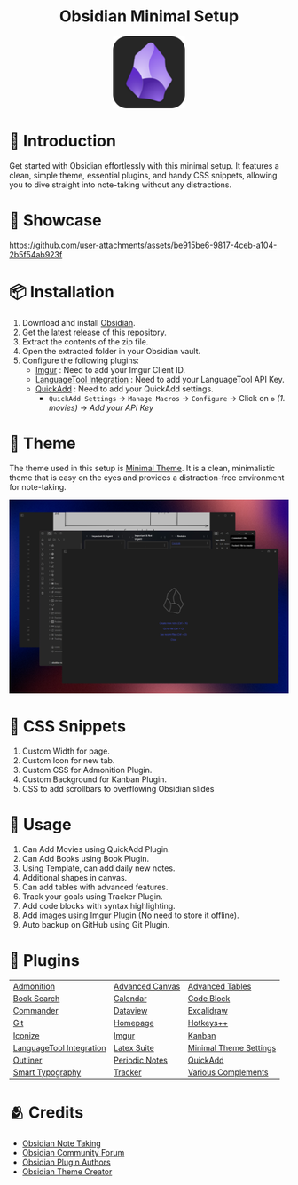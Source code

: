 <h1 align="center">Obsidian Minimal Setup</h1>

<p align="center">
<img src="https://raw.githubusercontent.com/DhananjayPorwal/obsidian-minimal-setup/main/Images/obsidian-icon.png" height="130" width="130"/>
</p>

# 👋 Introduction

Get started with Obsidian effortlessly with this minimal setup. It features a clean, simple theme, essential plugins, and handy CSS snippets, allowing you to dive straight into note-taking without any distractions.

# 🌆 Showcase

https://github.com/user-attachments/assets/be915be6-9817-4ceb-a104-2b5f54ab923f

# 📦 Installation

1. Download and install [Obsidian](https://obsidian.md/).
2. Get the latest release of this repository.
3. Extract the contents of the zip file.
4. Open the extracted folder in your Obsidian vault.
5. Configure the following plugins:
   - [Imgur](obsidian://show-plugin?id=obsidian-imgur-plugin) : Need to add your Imgur Client ID.
   - [LanguageTool Integration](obsidian://show-plugin?id=obsidian-languagetool-plugin) : Need to add your LanguageTool API Key.
   - [QuickAdd](obsidian://show-plugin?id=quickadd) : Need to add your QuickAdd settings.
     - `QuickAdd Settings` -> `Manage Macros` -> `Configure` -> Click on `⚙️` _(1. movies)_ -> _Add your API Key_

# 🎨 Theme

The theme used in this setup is [Minimal Theme](https://minimal.guide). It is a clean, minimalistic theme that is easy on the eyes and provides a distraction-free environment for note-taking.

![Minimal Theme](Images/obsidian-minimal-theme-showcase.png)

# 🎨 CSS Snippets

1. Custom Width for page.
2. Custom Icon for new tab.
3. Custom CSS for Admonition Plugin.
4. Custom Background for Kanban Plugin.
5. CSS to add scrollbars to overflowing Obsidian slides

# 📝 Usage

1. Can Add Movies using QuickAdd Plugin.
2. Can Add Books using Book Plugin.
3. Using Template, can add daily new notes.
4. Additional shapes in canvas.
5. Can add tables with advanced features.
6. Track your goals using Tracker Plugin.
7. Add code blocks with syntax highlighting.
8. Add images using Imgur Plugin (No need to store it offline).
9. Auto backup on GitHub using Git Plugin.

# 🧩 Plugins

<table>
  <thead>
    <tr>
    </tr>
  </thead>
  <tbody>
    <tr>
      <td><a href="obsidian://show-plugin?id=obsidian-admonition">Admonition</a></td>
      <td><a href="obsidian://show-plugin?id=advanced-canvas">Advanced Canvas</a></td>
      <td><a href="obsidian://show-plugin?id=table-editor-obsidian">Advanced Tables</a></td>
    </tr>
    <tr>
      <td><a href="obsidian://show-plugin?id=obsidian-book-search-plugin">Book Search</a></td>
      <td><a href="obsidian://show-plugin?id=calendar">Calendar</a></td>
      <td><a href="obsidian://show-plugin?id=code-block-plugin">Code Block</a></td>
    </tr>
    <tr>
      <td><a href="obsidian://show-plugin?id=cmdr">Commander</a></td>
      <td><a href="obsidian://show-plugin?id=dataview">Dataview</a></td>
      <td><a href="obsidian://show-plugin?id=obsidian-excalidraw-plugin">Excalidraw</a></td>
    </tr>
    <tr>
      <td><a href="obsidian://show-plugin?id=obsidian-git">Git</a></td>
      <td><a href="obsidian://show-plugin?id=homepage">Homepage</a></td>
      <td><a href="obsidian://show-plugin?id=hotkeysplus-obsidian">Hotkeys++</a></td>
    </tr>
    <tr>
      <td><a href="obsidian://show-plugin?id=obsidian-icon-folder">Iconize</a></td>
      <td><a href="obsidian://show-plugin?id=obsidian-imgur-plugin">Imgur</a></td>
      <td><a href="obsidian://show-plugin?id=obsidian-kanban">Kanban</a></td>
    </tr>
    <tr>
      <td><a href="obsidian://show-plugin?id=obsidian-languagetool-plugin">LanguageTool Integration</a></td>
      <td><a href="obsidian://show-plugin?id=obsidian-latex-suite">Latex Suite</a></td>
      <td><a href="obsidian://show-plugin?id=obsidian-minimal-settings">Minimal Theme Settings</a></td>
    </tr>
    <tr>
      <td><a href="obsidian://show-plugin?id=obsidian-outliner">Outliner</a></td>
      <td><a href="obsidian://show-plugin?id=periodic-notes">Periodic Notes</a></td>
      <td><a href="obsidian://show-plugin?id=quickadd">QuickAdd</a></td>
    </tr>
    <tr>
      <td><a href="obsidian://show-plugin?id=obsidian-smart-typography">Smart Typography</a></td>
      <td><a href="obsidian://show-plugin?id=obsidian-tracker">Tracker</a></td>
      <td><a href="obsidian://show-plugin?id=various-complements">Various Complements</a></td>
    </tr>
  </tbody>
</table>

# 🫂 Credits

- [Obsidian Note Taking](https://obsidian.md/)
- [Obsidian Community Forum](https://forum.obsidian.md/)
- [Obsidian Plugin Authors](https://obsidian.md/plugins)
- [Obsidian Theme Creator](https://minimal.guide/home)
